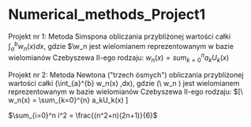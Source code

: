 # Numerical_methods_Project1

Projekt nr 1: Metoda Simspona obliczania przybliżonej wartości całki $\int_a^b w_n(x) dx$, gdzie $\w_n
jest wielomianem reprezentowanym w bazie wielomianów Czebyszewa II-ego rodzaju:
$w_n(x) =  sum_{k=0}^{n}a_kU_k(x)$


Projekt nr 2: Metoda Newtona ("trzech ósmych") obliczania przybliżonej wartości całki \(\int_{a}^{b} w_n(x) \,dx\), gdzie \(\ w_n \)
jest wielomianem reprezentowanym w bazie wielomianów Czebyszewa II-ego rodzaju:
$\[\ w_n(x) =  \sum_{k=0}^{n} a_kU_k(x)  \]

$\sum_{i=0}^n i^2 = \frac{(n^2+n)(2n+1)}{6}$
